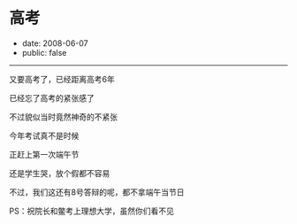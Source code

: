 # 高考

- date: 2008-06-07
- public: false

--------------------------


又要高考了，已经距离高考6年

已经忘了高考的紧张感了

不过貌似当时竟然神奇的不紧张

今年考试真不是时候

正赶上第一次端午节

还是学生哭，放个假都不容易

不过，我们这还有8号答辩的呢，都不拿端午当节日

PS：祝院长和鳖考上理想大学，虽然你们看不见
